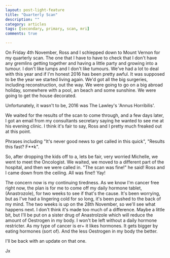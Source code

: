```yaml
---
layout: post-light-feature
title: "Quarterly Scan"
description: ""
category: articles
tags: [secondary, primary, scan, mri]
comments: true

---
```


On Friday 4th November, Ross and I schlepped down to Mount Vernon for my quarterly scan.  The one that I have to have to check that I don't have any gremlins getting together and having a little party and growing into a tumour.  I don't like lumps and I don't like tumours.    We've had a lot to deal with this year and if I'm honest 2016 has been pretty awful.  It was supposed to be the year we started living again.  We'd got all the big surgeries, including reconstruction, out the way.  We were going to go on a big abroad holiday, somewhere with a pool, an beach and some sunshine.  We were going to get the house decorated.

Unfortunately, it wasn't to be, 2016 was The Lawley's 'Annus Horribilis'.

We waited for the results of the scan to come through, and a few days later, I got an email from my consultants secretary saying he wanted to see me at his evening clinic.  I think it's fair to say, Ross and I pretty much freaked out at this point.

Phrases including "It's never good news to get called in this quick", "Results this fast?  F**k".

So, after dropping the kids off to a, lets be fair, very worried Michelle, we went to meet the Oncologist.  We waited, we moved to a different part of the hospital, and then we were called in.  "The scan was fine!" he said!  Ross and I came down from the ceiling.  All was fine!!  Yay!

The concern now is my continuing tiredness.  As we know I'm cancer free right now,  the plan is for me to come off my daily hormone tablet, (Anastrozole), for two weeks to see if that's the cause.  It's been worrying, but as I've had a lingering cold for so long, it's been pushed to the back of my mind.  The two weeks is up on the 28th November, so we'll see what happens next.  I don't think it's made too much of a difference.  Maybe a little bit, but I'll be put on a sister drug of Anastrolzole which will reduce the amount of Oestrogen in my body.  I won't be left without a daily hormone restricter.  As my type of cancer is er+ it likes hormones.  It gets bigger by eating hormones (sort of).  And the less Oestrogen in my body the better.

I'll be back with an update on that one.

Jx
